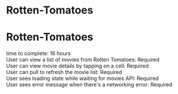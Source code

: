 # Rotten-Tomatoes
# Rotten-Tomatoes
time to complete: 16 hours                                                                                              
User can view a list of movies from Rotten Tomatoes: Required                                                                                                                               
User can view movie details by tapping on a cell: Required                                                                        
User can pull to refresh the movie list: Required                                                                   
User sees loading state while waiting for movies API: Required                                                        
User sees error message when there's a networking error: Required
